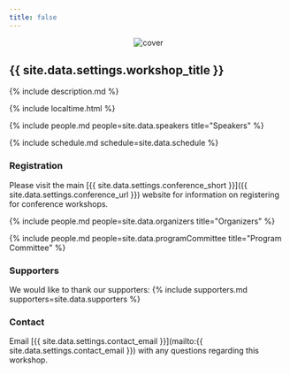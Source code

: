 ```yaml
---
title: false
---
```


<figure class="figure">
  <center>
  <img src="{{ site.baseurl }}/assets/cover.png" alt="cover" class="vid-fluid rounded center">
  </center>
</figure>

## {{ site.data.settings.workshop_title }}

{% include description.md %}

{% include localtime.html %}

{% include people.md people=site.data.speakers title="Speakers" %}

{% include schedule.md schedule=site.data.schedule %}

### Registration
Please visit the main [{{ site.data.settings.conference_short }}]({{ site.data.settings.conference_url }}) website for information on registering for conference workshops.

{% include people.md people=site.data.organizers title="Organizers" %}

{% include people.md people=site.data.programCommittee title="Program Committee" %}

### Supporters
We would like to thank our supporters:
{% include supporters.md supporters=site.data.supporters %}

### Contact
Email [{{ site.data.settings.contact_email }}](mailto:{{ site.data.settings.contact_email }}) with any questions regarding this workshop.